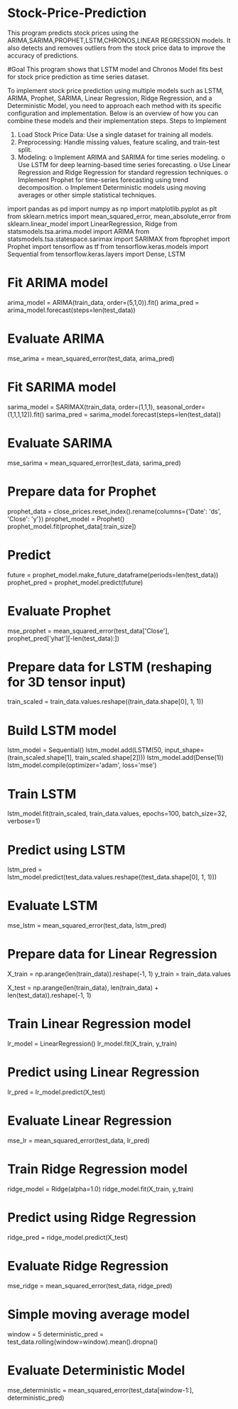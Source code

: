 # Stock-Price-Prediction
This program predicts stock prices using the ARIMA,SARIMA,PROPHET,LSTM,CHRONOS,LINEAR REGRESSION models. It also detects and removes outliers from the stock price data to improve the accuracy of predictions.

#Goal
This program shows that LSTM model and Chronos Model fits best for stock price prediction as time series dataset. 

To implement stock price prediction using multiple models such as LSTM, ARIMA, Prophet, SARIMA, Linear Regression, Ridge Regression, and a Deterministic Model, you need to approach each method with its specific configuration and implementation. Below is an overview of how you can combine these models and their implementation steps.
Steps to Implement
1.	Load Stock Price Data: Use a single dataset for training all models.
2.	Preprocessing: Handle missing values, feature scaling, and train-test split.
3.	Modeling:
o	Implement ARIMA and SARIMA for time series modeling.
o	Use LSTM for deep learning-based time series forecasting.
o	Use Linear Regression and Ridge Regression for standard regression techniques.
o	Implement Prophet for time-series forecasting using trend decomposition.
o	Implement Deterministic models using moving averages or other simple statistical techniques.


import pandas as pd
import numpy as np
import matplotlib.pyplot as plt
from sklearn.metrics import mean_squared_error, mean_absolute_error
from sklearn.linear_model import LinearRegression, Ridge
from statsmodels.tsa.arima.model import ARIMA
from statsmodels.tsa.statespace.sarimax import SARIMAX
from fbprophet import Prophet
import tensorflow as tf
from tensorflow.keras.models import Sequential
from tensorflow.keras.layers import Dense, LSTM

# Fit ARIMA model
arima_model = ARIMA(train_data, order=(5,1,0)).fit()
arima_pred = arima_model.forecast(steps=len(test_data))

# Evaluate ARIMA
mse_arima = mean_squared_error(test_data, arima_pred)

# Fit SARIMA model
sarima_model = SARIMAX(train_data, order=(1,1,1), seasonal_order=(1,1,1,12)).fit()
sarima_pred = sarima_model.forecast(steps=len(test_data))

# Evaluate SARIMA
mse_sarima = mean_squared_error(test_data, sarima_pred)

# Prepare data for Prophet
prophet_data = close_prices.reset_index().rename(columns={'Date': 'ds', 'Close': 'y'})
prophet_model = Prophet()
prophet_model.fit(prophet_data[:train_size])

# Predict
future = prophet_model.make_future_dataframe(periods=len(test_data))
prophet_pred = prophet_model.predict(future)

# Evaluate Prophet
mse_prophet = mean_squared_error(test_data['Close'], prophet_pred['yhat'][-len(test_data):])

# Prepare data for LSTM (reshaping for 3D tensor input)
train_scaled = train_data.values.reshape((train_data.shape[0], 1, 1))

# Build LSTM model
lstm_model = Sequential()
lstm_model.add(LSTM(50, input_shape=(train_scaled.shape[1], train_scaled.shape[2])))
lstm_model.add(Dense(1))
lstm_model.compile(optimizer='adam', loss='mse')

# Train LSTM
lstm_model.fit(train_scaled, train_data.values, epochs=100, batch_size=32, verbose=1)

# Predict using LSTM
lstm_pred = lstm_model.predict(test_data.values.reshape((test_data.shape[0], 1, 1)))

# Evaluate LSTM
mse_lstm = mean_squared_error(test_data, lstm_pred)

# Prepare data for Linear Regression
X_train = np.arange(len(train_data)).reshape(-1, 1)
y_train = train_data.values

X_test = np.arange(len(train_data), len(train_data) + len(test_data)).reshape(-1, 1)

# Train Linear Regression model
lr_model = LinearRegression()
lr_model.fit(X_train, y_train)

# Predict using Linear Regression
lr_pred = lr_model.predict(X_test)

# Evaluate Linear Regression
mse_lr = mean_squared_error(test_data, lr_pred)

# Train Ridge Regression model
ridge_model = Ridge(alpha=1.0)
ridge_model.fit(X_train, y_train)

# Predict using Ridge Regression
ridge_pred = ridge_model.predict(X_test)

# Evaluate Ridge Regression
mse_ridge = mean_squared_error(test_data, ridge_pred)

# Simple moving average model
window = 5
deterministic_pred = test_data.rolling(window=window).mean().dropna()

# Evaluate Deterministic Model
mse_deterministic = mean_squared_error(test_data[window-1:], deterministic_pred)

